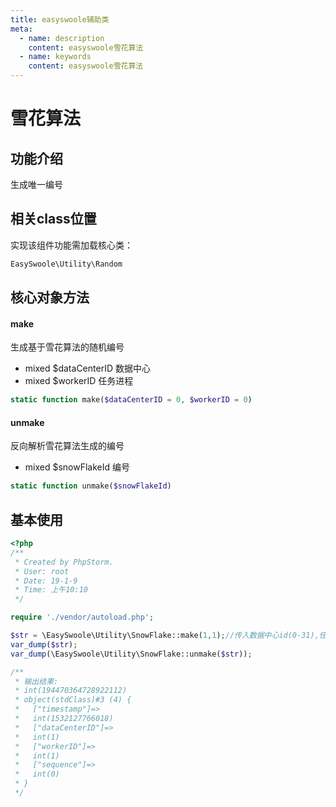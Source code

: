 ```yaml
---
title: easyswoole辅助类
meta:
  - name: description
    content: easyswoole雪花算法
  - name: keywords
    content: easyswoole雪花算法
---
```


# 雪花算法



## 功能介绍

生成唯一编号



## 相关class位置

实现该组件功能需加载核心类：

```php
EasySwoole\Utility\Random
```



## 核心对象方法



#### make

生成基于雪花算法的随机编号

- mixed $dataCenterID 数据中心
- mixed $workerID 任务进程

```php
static function make($dataCenterID = 0, $workerID = 0)
```



#### unmake

反向解析雪花算法生成的编号

- mixed $snowFlakeId 编号

```php
static function unmake($snowFlakeId)
```



## 基本使用

```php
<?php
/**
 * Created by PhpStorm.
 * User: root
 * Date: 19-1-9
 * Time: 上午10:10
 */

require './vendor/autoload.php';

$str = \EasySwoole\Utility\SnowFlake::make(1,1);//传入数据中心id(0-31),任务进程id(0-31)
var_dump($str);
var_dump(\EasySwoole\Utility\SnowFlake::unmake($str));

/**
 * 输出结果:
 * int(194470364728922112)
 * object(stdClass)#3 (4) {
 *   ["timestamp"]=>
 *   int(1532127766018)
 *   ["dataCenterID"]=>
 *   int(1)
 *   ["workerID"]=>
 *   int(1)
 *   ["sequence"]=>
 *   int(0)
 * }
 */
```

